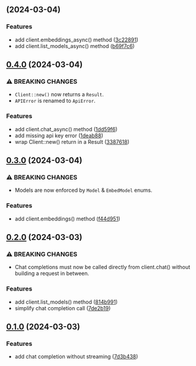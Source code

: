 ## [](https://github.com/ivangabriele/mistralai-client-rs/compare/v0.4.0...v) (2024-03-04)


### Features

* add client.embeddings_async() method ([3c22891](https://github.com/ivangabriele/mistralai-client-rs/commit/3c228914f78b0edd4a592091265b88d0bc55568b))
* add client.list_models_async() method ([b69f7c6](https://github.com/ivangabriele/mistralai-client-rs/commit/b69f7c617c15dd63abb61d004636512916d766bb))

## [0.4.0](https://github.com/ivangabriele/mistralai-client-rs/compare/v0.3.0...v) (2024-03-04)


### ⚠ BREAKING CHANGES

* `Client::new()` now returns a `Result`.
* `APIError` is renamed to `ApiError`.

### Features

* add client.chat_async() method ([1dd59f6](https://github.com/ivangabriele/mistralai-client-rs/commit/1dd59f67048c10458ab0382af8fdfe4ed21c82fa))
* add missing api key error ([1deab88](https://github.com/ivangabriele/mistralai-client-rs/commit/1deab88251fc706e0415a5e416ab9aee4b52f6f3))
* wrap Client::new() return in a Result ([3387618](https://github.com/ivangabriele/mistralai-client-rs/commit/33876183e41340f426aa1dd1b6d8b5c05c8e15b9))

## [0.3.0](https://github.com/ivangabriele/mistralai-client-rs/compare/v0.2.0...v) (2024-03-04)


### ⚠ BREAKING CHANGES

* Models are now enforced by `Model` & `EmbedModel` enums.

### Features

* add client.embeddings() method ([f44d951](https://github.com/ivangabriele/mistralai-client-rs/commit/f44d95124767c3a3f14c78c4be3d9c203fac49ad))

## [0.2.0](https://github.com/ivangabriele/mistralai-client-rs/compare/v0.1.0...v) (2024-03-03)


### ⚠ BREAKING CHANGES

* Chat completions must now be called directly from client.chat() without building a request in between.

### Features

* add client.list_models() method ([814b991](https://github.com/ivangabriele/mistralai-client-rs/commit/814b9918b3aca78bfd606b5b9bb470b70ea2a5c6))
* simplify chat completion call ([7de2b19](https://github.com/ivangabriele/mistralai-client-rs/commit/7de2b19b981f1d65fe5c566fcaf521e4f2a9ced1))

## [0.1.0](https://github.com/ivangabriele/mistralai-client-rs/compare/7d3b438d16e9936591b6454525968c5c2cdfd6ad...v0.1.0) (2024-03-03)

### Features

- add chat completion without streaming ([7d3b438](https://github.com/ivangabriele/mistralai-client-rs/commit/7d3b438d16e9936591b6454525968c5c2cdfd6ad))
